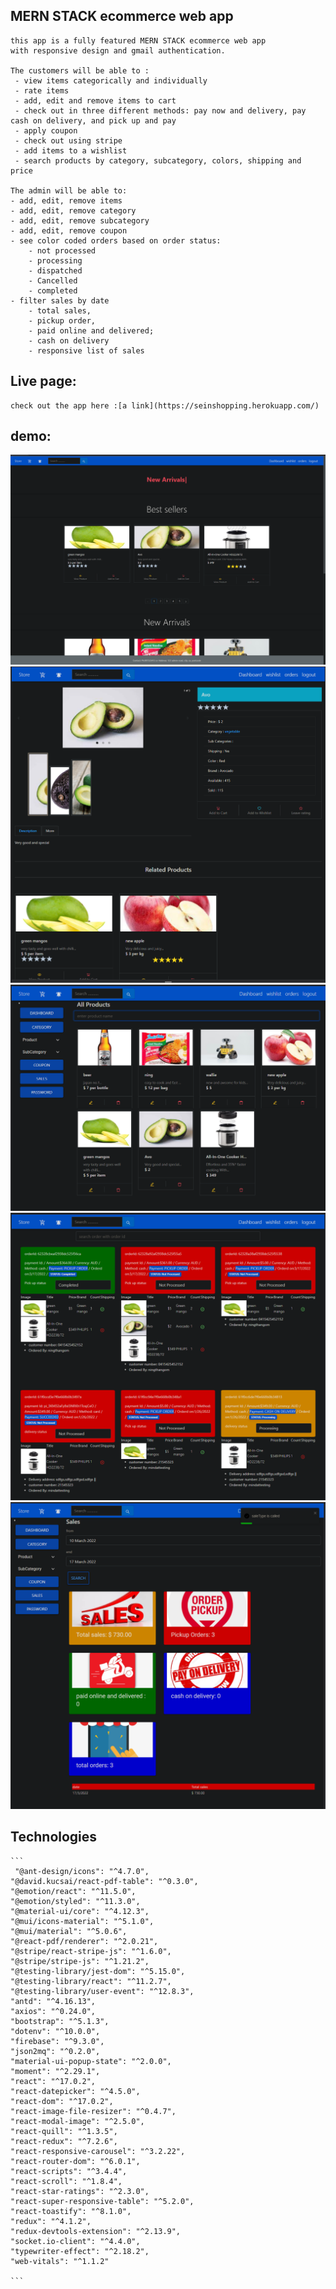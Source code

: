 ## MERN STACK ecommerce web app

    this app is a fully featured MERN STACK ecommerce web app
    with responsive design and gmail authentication.

    The customers will be able to :
     - view items categorically and individually
     - rate items
     - add, edit and remove items to cart
     - check out in three different methods: pay now and delivery, pay cash on delivery, and pick up and pay
     - apply coupon
     - check out using stripe
     - add items to a wishlist
     - search products by category, subcategory, colors, shipping and price

    The admin will be able to:
    - add, edit, remove items
    - add, edit, remove category
    - add, edit, remove subcategory
    - add, edit, remove coupon
    - see color coded orders based on order status:
        - not processed
        - processing
        - dispatched
        - Cancelled
        - completed
    - filter sales by date
        - total sales,
        - pickup order,
        - paid online and delivered;
        - cash on delivery
        - responsive list of sales

## Live page:

    check out the app here :[a link](https://seinshopping.herokuapp.com/) 

## demo:

   ![alt text](/pictures_of_the_app/1.png)
   ![alt text](/pictures_of_the_app/2.png)
   ![alt text](/pictures_of_the_app/3.png)
   ![alt text](/pictures_of_the_app/4.png)
   ![alt text](/pictures_of_the_app/5.png)

## Technologies

    ```
     "@ant-design/icons": "^4.7.0",
    "@david.kucsai/react-pdf-table": "^0.3.0",
    "@emotion/react": "^11.5.0",
    "@emotion/styled": "^11.3.0",
    "@material-ui/core": "^4.12.3",
    "@mui/icons-material": "^5.1.0",
    "@mui/material": "^5.0.6",
    "@react-pdf/renderer": "^2.0.21",
    "@stripe/react-stripe-js": "^1.6.0",
    "@stripe/stripe-js": "^1.21.2",
    "@testing-library/jest-dom": "^5.15.0",
    "@testing-library/react": "^11.2.7",
    "@testing-library/user-event": "^12.8.3",
    "antd": "^4.16.13",
    "axios": "^0.24.0",
    "bootstrap": "^5.1.3",
    "dotenv": "^10.0.0",
    "firebase": "^9.3.0",
    "json2mq": "^0.2.0",
    "material-ui-popup-state": "^2.0.0",
    "moment": "^2.29.1",
    "react": "^17.0.2",
    "react-datepicker": "^4.5.0",
    "react-dom": "^17.0.2",
    "react-image-file-resizer": "^0.4.7",
    "react-modal-image": "^2.5.0",
    "react-quill": "^1.3.5",
    "react-redux": "^7.2.6",
    "react-responsive-carousel": "^3.2.22",
    "react-router-dom": "^6.0.1",
    "react-scripts": "^3.4.4",
    "react-scroll": "^1.8.4",
    "react-star-ratings": "^2.3.0",
    "react-super-responsive-table": "^5.2.0",
    "react-toastify": "^8.1.0",
    "redux": "^4.1.2",
    "redux-devtools-extension": "^2.13.9",
    "socket.io-client": "^4.4.0",
    "typewriter-effect": "^2.18.2",
    "web-vitals": "^1.1.2"

    ```
